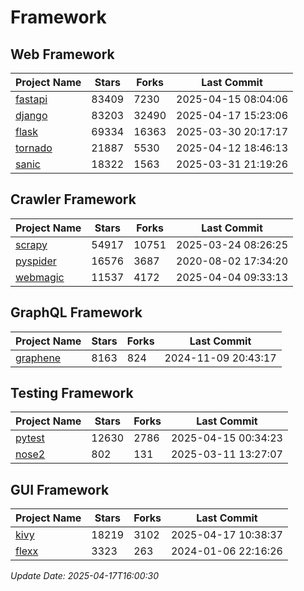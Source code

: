 # Framework

## Web Framework
| Project Name | Stars | Forks | Last Commit |
| ------------ | ----- | ----- | ----------- |
| [fastapi](https://github.com/fastapi/fastapi) | 83409 | 7230 | 2025-04-15 08:04:06 |
| [django](https://github.com/django/django) | 83203 | 32490 | 2025-04-17 15:23:06 |
| [flask](https://github.com/pallets/flask) | 69334 | 16363 | 2025-03-30 20:17:17 |
| [tornado](https://github.com/tornadoweb/tornado) | 21887 | 5530 | 2025-04-12 18:46:13 |
| [sanic](https://github.com/sanic-org/sanic) | 18322 | 1563 | 2025-03-31 21:19:26 |

## Crawler Framework
| Project Name | Stars | Forks | Last Commit |
| ------------ | ----- | ----- | ----------- |
| [scrapy](https://github.com/scrapy/scrapy) | 54917 | 10751 | 2025-03-24 08:26:25 |
| [pyspider](https://github.com/binux/pyspider) | 16576 | 3687 | 2020-08-02 17:34:20 |
| [webmagic](https://github.com/code4craft/webmagic) | 11537 | 4172 | 2025-04-04 09:33:13 |

## GraphQL Framework
| Project Name | Stars | Forks | Last Commit |
| ------------ | ----- | ----- | ----------- |
| [graphene](https://github.com/graphql-python/graphene) | 8163 | 824 | 2024-11-09 20:43:17 |

## Testing Framework
| Project Name | Stars | Forks | Last Commit |
| ------------ | ----- | ----- | ----------- |
| [pytest](https://github.com/pytest-dev/pytest) | 12630 | 2786 | 2025-04-15 00:34:23 |
| [nose2](https://github.com/nose-devs/nose2) | 802 | 131 | 2025-03-11 13:27:07 |

## GUI Framework
| Project Name | Stars | Forks | Last Commit |
| ------------ | ----- | ----- | ----------- |
| [kivy](https://github.com/kivy/kivy) | 18219 | 3102 | 2025-04-17 10:38:37 |
| [flexx](https://github.com/flexxui/flexx) | 3323 | 263 | 2024-01-06 22:16:26 |

*Update Date: 2025-04-17T16:00:30*